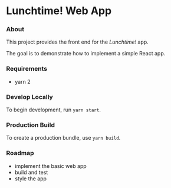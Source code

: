 # Lunchtime! Web App

### About
This project provides the front end for the *Lunchtime!* app.

The goal is to demonstrate how to implement a simple React app.

### Requirements
- yarn 2

### Develop Locally
To begin development, run `yarn start`.

### Production Build
To create a production bundle, use `yarn build`.

### Roadmap
- implement the basic web app
- build and test
- style the app